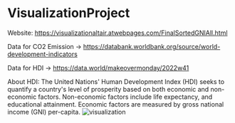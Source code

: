 # VisualizationProject
Website: https://visualizationaltair.atwebpages.com/FinalSortedGNIAll.html

Data for CO2 Emission -> https://databank.worldbank.org/source/world-development-indicators

Data for HDI -> https://data.world/makeovermonday/2022w41

About HDI:
The United Nations' Human Development Index (HDI) seeks to quantify a country's level of prosperity based on both economic and non-economic factors. 
Non-economic factors include life expectancy, and educational attainment. Economic factors are measured by gross national income (GNI) per-capita.
![visualization](https://user-images.githubusercontent.com/70742141/199972855-ebcaf8a3-10f3-4d56-973b-12b47dccfc9c.png)

